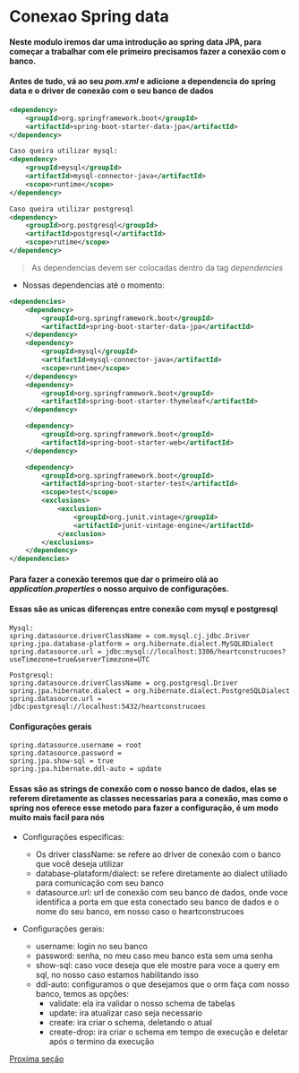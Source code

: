 # Conexao Spring data
#### Neste modulo iremos dar uma introdução ao spring data JPA, para começar a trabalhar com ele primeiro precisamos fazer a conexão com o banco.
#### Antes de tudo, vá ao seu _pom.xml_ e adicione a dependencia do spring data e o driver de conexão com o seu banco de dados
```xml
<dependency>
	<groupId>org.springframework.boot</groupId>
	<artifactId>spring-boot-starter-data-jpa</artifactId>
</dependency>

Caso queira utilizar mysql:
<dependency>
	<groupId>mysql</groupId>
	<artifactId>mysql-connector-java</artifactId>
	<scope>runtime</scope>
</dependency>

Caso queira utilizar postgresql
<dependency>
    <groupId>org.postgresql</groupId>
    <artifactId>postgresql</artifactId>
    <scope>rutime</scope>
</dependency>
```
> As dependencias devem ser colocadas dentro da tag _dependencies_
* Nossas dependencias até o momento:
```xml
<dependencies>
    <dependency>
        <groupId>org.springframework.boot</groupId>
        <artifactId>spring-boot-starter-data-jpa</artifactId>
    </dependency>
    <dependency>
        <groupId>mysql</groupId>
        <artifactId>mysql-connector-java</artifactId>
        <scope>runtime</scope>
    </dependency>
    <dependency>
        <groupId>org.springframework.boot</groupId>
        <artifactId>spring-boot-starter-thymeleaf</artifactId>
    </dependency>

    <dependency>
        <groupId>org.springframework.boot</groupId>
        <artifactId>spring-boot-starter-web</artifactId>
    </dependency>

    <dependency>
        <groupId>org.springframework.boot</groupId>
        <artifactId>spring-boot-starter-test</artifactId>
        <scope>test</scope>
        <exclusions>
            <exclusion>
                <groupId>org.junit.vintage</groupId>
                <artifactId>junit-vintage-engine</artifactId>
            </exclusion>
        </exclusions>
    </dependency>
</dependencies>
```
#### Para fazer a conexão teremos que dar o primeiro olá ao _application.properties_ o nosso arquivo de configurações.
#### Essas são as unicas diferenças entre conexão com mysql e postgresql
```
Mysql:
spring.datasource.driverClassName = com.mysql.cj.jdbc.Driver
spring.jpa.database-platform = org.hibernate.dialect.MySQL8Dialect
spring.datasource.url = jdbc:mysql://localhost:3306/heartconstrucoes?useTimezone=true&serverTimezone=UTC

Postgresql:
spring.datasource.driverClassName = org.postgresql.Driver
spring.jpa.hibernate.dialect = org.hibernate.dialect.PostgreSQLDialect
spring.datasource.url = jdbc:postgresql://localhost:5432/heartconstrucoes
```
#### Configurações gerais
```
spring.datasource.username = root
spring.datasource.password =
spring.jpa.show-sql = true
spring.jpa.hibernate.ddl-auto = update
```
#### Essas são as strings de conexão com o nosso banco de dados, elas se referem diretamente as classes necessarias para a conexão, mas como o spring nos oferece esse metodo para fazer a configuração, é um modo muito mais facil para nós

* Configurações especificas:
  * Os driver className: se refere ao driver de conexão com o banco que você deseja utilizar
  * database-plataform/dialect: se refere diretamente ao dialect utiliado para comunicação com seu banco
  * datasource.url: url de conexão com seu banco de dados, onde voce identifica a porta em que esta conectado seu banco de dados e o nome do seu banco, em nosso caso o heartconstrucoes

* Configurações gerais:
  * username: login no seu banco
  * password: senha, no meu caso meu banco esta sem uma senha
  * show-sql: caso voce deseja que ele mostre para voce a query em sql, no nosso caso estamos habilitando isso
  * ddl-auto: configuramos o que desejamos que o orm faça com nosso banco, temos as opções:
    * validate: ela ira validar o nosso schema de tabelas
    * update: ira atualizar caso seja necessario
    * create: ira criar o schema, deletando o atual
    * create-drop: ira criar o schema em tempo de execução e deletar após o termino da execução

[Proxima seção](./comecando-com-banco.md)
